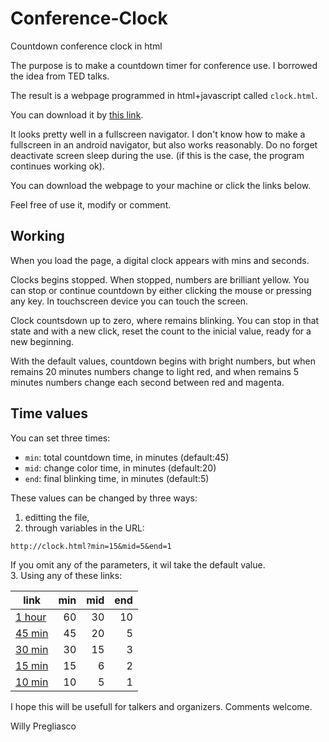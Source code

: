 # Conference-Clock
Countdown conference clock in html

The purpose is to make a countdown timer for conference use. I borrowed the idea from TED talks.

The result is a webpage programmed in html+javascript called
`clock.html`.

You can download it by [this link](http://wpregliasco.github.io/clock/clock.html).

It looks pretty well in a fullscreen navigator. I don't know how to make a fullscreen in an android navigator, but also works reasonably. Do no forget deactivate screen sleep during the use. (if this is the case, the program continues working ok).

You can download the webpage to your machine or click the links below.

Feel free of use it, modify or comment.

## Working

When you load the page, a digital clock appears with mins and seconds.

Clocks begins stopped. When stopped, numbers are brilliant yellow. You can stop or continue countdown by either clicking the mouse or pressing any key. In  touchscreen device you can touch the screen. 

Clock countsdown up to zero, where remains blinking. You can stop in that state and with a new click, reset the count to the inicial value, ready for a new beginning. 

With the default values, countdown begins with bright numbers, but when remains 20 minutes numbers change to light red, and when remains 5 minutes numbers change each second between red and magenta. 

## Time values

You can set three times:
* `min`: total countdown time, in minutes (default:45)
* `mid`: change color time, in minutes (default:20)
* `end`: final blinking time, in minutes (default:5)

These values can be changed by three ways:
1. editting the file, 
2. through variables in the URL:
```url
http://clock.html?min=15&mid=5&end=1
```  
If you omit any of the parameters, it wil take the default value.  
3. Using any of these links:  

| link   | min | mid | end |
|---|---:|---:|---:|
| [1 hour](http://wpregliasco.github.io/clock/clock.html?min=60&mid=30&end=10) | 60  | 30 | 10|
| [45 min](http://wpregliasco.github.io/clock/clock.html?min=45&mid=20&end=5)  | 45  | 20 | 5 |
| [30 min](http://wpregliasco.github.io/clock/clock.html?min=30&mid=15&end=3)  | 30  | 15 | 3 |
| [15 min](http://wpregliasco.github.io/clock/clock.html?min=15&mid=06&end=2)  | 15  | 6  | 2 |
| [10 min](http://wpregliasco.github.io/clock/clock.html?min=10&mid=5&end=1)   | 10  | 5  | 1 |


I hope this will be usefull for talkers and organizers. Comments welcome. 

Willy Pregliasco

